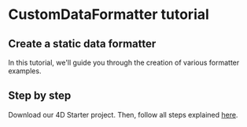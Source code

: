 # CustomDataFormatter tutorial

## Create a static data formatter

In this tutorial, we'll guide you through the creation of various formatter examples.

## Step by step

Download our 4D Starter project.
Then, follow all steps explained [here](https://developer.4d.com/go-mobile/docs/tutorials/data-formatter/create-static-data-formatter).
